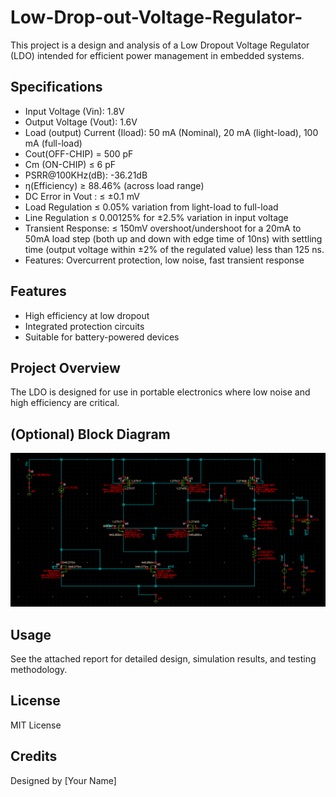 # Low-Drop-out-Voltage-Regulator-
This project is a design and analysis of a Low Dropout Voltage Regulator (LDO) intended for efficient power management in embedded systems.
## Specifications
- Input Voltage (Vin): 1.8V
- Output Voltage (Vout): 1.6V
- Load (output) Current (Iload): 50 mA (Nominal), 20 mA (light-load), 100 mA (full-load)
- Cout(OFF-CHIP) = 500 pF
- Cm (ON-CHIP) ≤ 6 pF
- PSRR@100KHz(dB): -36.21dB
- η(Efficiency) ≥ 88.46% (across load range)
- DC Error in Vout : ≤ ±0.1 mV 
- Load Regulation ≤ 0.05% variation from light-load to full-load
- Line Regulation ≤ 0.00125% for ±2.5% variation in input voltage
- Transient Response: ≤ 150mV overshoot/undershoot for a 20mA to 50mA load step (both up and down with
   edge time of 10ns) with settling time (output voltage within ±2% of the regulated value) less than 125 ns.
- Features: Overcurrent protection, low noise, fast transient response

## Features
- High efficiency at low dropout
- Integrated protection circuits
- Suitable for battery-powered devices

## Project Overview
The LDO is designed for use in portable electronics where low noise and high efficiency are critical.

## (Optional) Block Diagram
![Block Diagram](block_diagram.png)

## Usage
See the attached report for detailed design, simulation results, and testing methodology.

## License
MIT License

## Credits
Designed by [Your Name]
